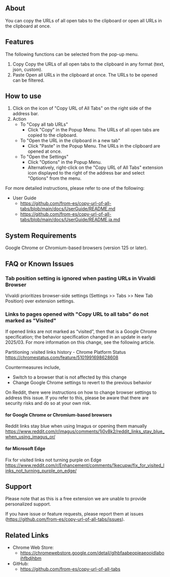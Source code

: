 ## About

You can copy the URLs of all open tabs to the clipboard or open all URLs in the clipboard at once.

## Features

The following functions can be selected from the pop-up menu.

1. Copy
	Copy the URLs of all open tabs to the clipboard in any format (text, json, custom).
2. Paste
	Open all URLs in the clipboard at once. The URLs to be opened can be filtered.

## How to use

1. Click on the icon of "Copy URL of All Tabs" on the right side of the address bar.
2. Action
	- To "Copy all tab URLs"
		- Click "Copy" in the Popup Menu. The URLs of all open tabs are copied to the clipboard.
	- To "Open the URL in the clipboard in a new tab"
		- Click "Paste" in the Popup Menu. The URLs in the clipboard are opened at once.
	- To "Open the Settings"
		- Click "Options" in the Popup Menu.
		- Alternatively, right-click on the "Copy URL of All Tabs" extension icon displayed to the right of the address bar and select "Options" from the menu.

For more detailed instructions, please refer to one of the following:

- User Guide
	- https://github.com/from-es/copy-url-of-all-tabs/blob/main/docs/UserGuide/README.md
	- https://github.com/from-es/copy-url-of-all-tabs/blob/main/docs/UserGuide/README.ja.md

## System Requirements

Google Chrome or Chromium-based browsers (version 125 or later).

## FAQ or Known Issues

### Tab position setting is ignored when pasting URLs in Vivaldi Browser

Vivaldi prioritizes browser-side settings (Settings >> Tabs >> New Tab Position) over extension settings.

### Links to pages opened with "Copy URL to all tabs" do not marked as "Visited"

If opened links are not marked as “visited”, then that is a Google Chrome specification; the behavior specification changed in an update in early 2025/03. For more information on this change, see the following article.

Partitioning :visited links history - Chrome Platform Status
https://chromestatus.com/feature/5101991698628608

Countermeasures include,

- Switch to a browser that is not affected by this change
- Change Google Chrome settings to revert to the previous behavior

On Reddit, there were instructions on how to change browser settings to address this issue. If you refer to this, please be aware that there are security risks and do so at your own risk.

#### for Google Chrome or Chromium-based browsers

Reddit links stay blue when using Imagus or opening them manually
https://www.reddit.com/r/imagus/comments/1j0v8k2/reddit_links_stay_blue_when_using_imagus_or/

#### for Microsoft Edge

Fix for visited links not turning purple on Edge
https://www.reddit.com/r/Enhancement/comments/1kecupw/fix_for_visited_links_not_turning_purple_on_edge/

## Support

Please note that as this is a free extension we are unable to provide personalized support.

If you have issue or feature requests, please report them at issues (https://github.com/from-es/copy-url-of-all-tabs/issues).

## Related Links

- Chrome Web Store:
	- https://chromewebstore.google.com/detail/glhbfaabeopieaeoojdlaboihfbdjhbm
- GitHub:
	- https://github.com/from-es/copy-url-of-all-tabs